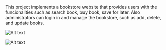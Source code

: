 
This project implements a bookstore website that provides users with the funcionalities such as search book, buy book, save for later. Also administrators can login in and manage the bookstore, such as add, delete, and update books.

![Alt text](https://github.com/yingchenyingchen/Web_Database/blob/master/ScreenShot1.png)


![Alt text](https://github.com/yingchenyingchen/Web_Database/blob/master/ScreenShot2.png)
